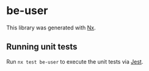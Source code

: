 # be-user

This library was generated with [Nx](https://nx.dev).

## Running unit tests

Run `nx test be-user` to execute the unit tests via [Jest](https://jestjs.io).
